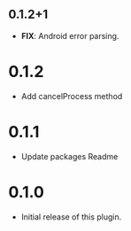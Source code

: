 ## 0.1.2+1

 - **FIX**: Android error parsing.

# 0.1.2

- Add cancelProcess method

# 0.1.1

- Update packages Readme

# 0.1.0

- Initial release of this plugin.
